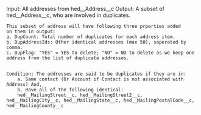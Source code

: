 Input: All addresses from hed__Address__c
Output: A subset of hed__Address__c, who are involved in duplicates.
		
	This subset of address will have following three prperties added
	on them in output:
	a. DupCount: Total number of duplicates for each address item.
	b. DupAddressIds: Other identical addresses (max 50), saperated by comma.
	c. DupFlag: "YES" = YES to delete; "NO" = NO to delete as we keep one address from the list of duplicate addresses.


	Condition: The addresses are said to be duplicates if they are in:
		a. Same contact (Or Account if Contact is not associated with Address) And,
		b. Have all of the following identical: 
		hed__MailingStreet__c, hed__MailingStreet2__c, hed__MailingCity__c, hed__MailingState__c, hed__MailingPostalCode__c, hed__MailingCounty__c
